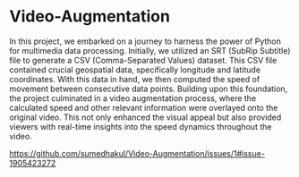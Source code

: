 # Video-Augmentation
In this project, we embarked on a journey to harness the power of Python for multimedia data processing. Initially, we utilized an SRT (SubRip Subtitle) file to generate a CSV (Comma-Separated Values) dataset. This CSV file contained crucial geospatial data, specifically longitude and latitude coordinates. With this data in hand, we then computed the speed of movement between consecutive data points. Building upon this foundation, the project culminated in a video augmentation process, where the calculated speed and other relevant information were overlayed onto the original video. This not only enhanced the visual appeal but also provided viewers with real-time insights into the speed dynamics throughout the video.

https://github.com/sumedhakul/Video-Augmentation/issues/1#issue-1905423272

